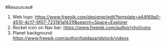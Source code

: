 #Resources#
1. Web logo: https://www.freepik.com/designer/edit?template=a44f69a0-4510-4c17-9f07-723181af431f&search=Space+Explorer
2. Rocket icon on Nav bar: https://www.freepik.com/author/yliv/icons
3. Planet background: https://www.freepik.com/author/baldasaridstock/videos
